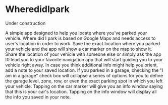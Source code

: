 # WheredidIpark
Under construction

A simple app designed to help you locate where you've parked your vehicle. Where did I park is based on Google Maps and
needs access to user's location in order to work. Save the exact location where you parked your vehicle and the app will show
a car marker on the map to show it. Share the location of your vehicle with someone else or simply ask the app t0 lead you to
your favorite navigation app that will start guiding you to your vehicle right away. In case you think additional info might 
help you orient, add a note to your saved location. If you parked in a garage, checking the "I am in a garage" check box will
collapse a series of options for you to define the garage level, zone, row, or even the exact parking spot in which you left
your vehicle. Tapping on the car marker will give you an info window saying that this is your car's location. Tapping on the 
info window will display all the info you saved in your note.
